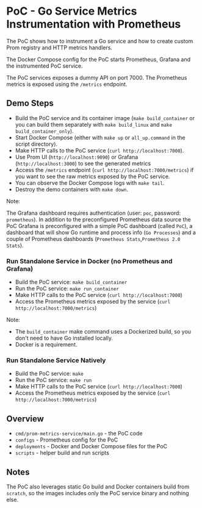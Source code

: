 # PoC - Go Service Metrics Instrumentation with Prometheus

The PoC shows how to instrument a Go service and how to create custom Prom registry and HTTP metrics handlers.

The Docker Compose config for the PoC starts Prometheus, Grafana and the instrumented PoC service.

The PoC services exposes a dummy API on port 7000. The Prometheus metrics is exposed using the `/metrics` endpoint.

## Demo Steps

* Build the PoC service and its container image (`make build_container` or you can build them separately with `make build_linux` and `make build_container_only`).
* Start Docker Compose (either with `make up` or `all_up.command` in the script directory).
* Make HTTP calls to the PoC service (`curl http://localhost:7000`).
* Use Prom UI (`http://localhost:9090`) or Grafana (`http://localhost:3000`) to see the generated metrics
* Access the `/metrics` endpoint (`curl http://localhost:7000/metrics`) if you want to see the raw metrics exposed by the PoC service.
* You can observe the Docker Compose logs with `make tail`.
* Destroy the demo containers with `make down`.

Note:

The Grafana dashboard requires authentication (user: `poc`, password: `prometheus`). In addition to the preconfigured Prometheus data source the PoC Grafana is preconfigured with a simple PoC dashboard (called `PoC`), a dashboard that will show Go runtime and process info (`Go Processes`) and a couple of Prometheus dashboards (`Prometheus Stats`,`Prometheus 2.0 Stats`).

### Run Standalone Service in Docker (no Prometheus and Grafana)

* Build the PoC service: `make build_container`
* Run the PoC service: `make run_container`
* Make HTTP calls to the PoC service (`curl http://localhost:7000`)
* Access the Prometheus metrics exposed by the service (`curl http://localhost:7000/metrics`)

Note:

* The `build_container` make command uses a Dockerized build, so you don't need to have Go installed locally.
* Docker is a requirement.

### Run Standalone Service Natively

* Build the PoC service: `make`
* Run the PoC service: `make run`
* Make HTTP calls to the PoC service (`curl http://localhost:7000`)
* Access the Prometheus metrics exposed by the service (`curl http://localhost:7000/metrics`)

## Overview

* `cmd/prom-metrics-service/main.go` - the PoC code
* `configs` - Prometheus config for the PoC
* `deployments` - Docker and Docker Compose files for the PoC
* `scripts` - helper build and run scripts

## Notes

The PoC also leverages static Go build and Docker containers build from `scratch`, so the images includes only the PoC service binary and nothing else.

